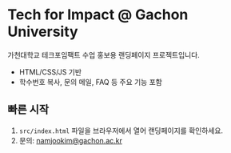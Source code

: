 # Tech for Impact @ Gachon University

가천대학교 테크포임팩트 수업 홍보용 랜딩페이지 프로젝트입니다.

- HTML/CSS/JS 기반
- 학수번호 복사, 문의 메일, FAQ 등 주요 기능 포함

## 빠른 시작

1. `src/index.html` 파일을 브라우저에서 열어 랜딩페이지를 확인하세요.
2. 문의: namjookim@gachon.ac.kr
